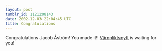 ```yaml
---
layout: post
tumblr_id: 1121208143
date: 2002-12-03 22:04:45 UTC
title: Congratulations
---
```


Congratulations Jacob Åström! You made it!! <a href="http://www.varnpliktsnytt.org/" target="_blank">Värnpliktsnytt</a> is waiting for you!
